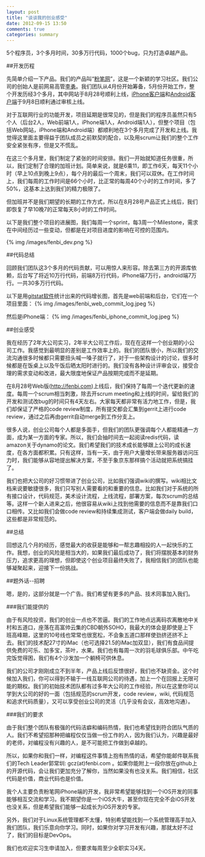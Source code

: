 ```yaml
---
layout: post
title: "谈谈我的创业感受"
date: 2012-09-15 13:50
comments: true
categories: summary
---
```


5个程序员，3个多月时间，30多万行代码，1000个bug，只为打造卓越产品。

##开发历程

先简单介绍一下产品。我们的产品叫“[粉笔网](http://fenbi.com)”，这是一个新颖的学习社区。我们公司的创始人是前网易高管[李勇](http://baike.baidu.com/view/2264197.htm)。我们团队从4月份开始筹备，5月份开始工作，整个开发历经3个多月，其中网站于8月28号顺利上线，[iPhone客户端](http://itunes.apple.com/cn/app/fen-bi-wang/id551540593)和[Android客户端](http://cdn.fen.bi/sc/app/fenbi.apk)于9月8日顺利通过审核上线。

<!-- more -->

对于互联网行业的功能开发，项目延期是很常见的，但是我们的程序员虽然只有5个人（后台2人，Web前端1人，iPhone端1人，Android端1人），但整个项目（包括Web网站，iPhone端和Android端）都顺利地在3个多月完成了开发和上线。我觉得这里面主要得益于团队成员之前默契的配合，以及用scrum让我们的整个工作安全紧张有序，但是又不慌乱。

在这三个多月里，我们制定了紧张的时间安排。我们一开始就知道任务很重，所以，我们定制了合理的加班计划。简单来说，就是6乘11，即工作6天，每天11个小时（早上10点到晚上9点），每个月的最后一个周末，我们可以双休。在工作时间上，我们每周的工作时间是66个小时，比正常的每周40个小时的工作时间，多了50%，这基本上达到我们的精力极限了。

但加班并不是我们期望的长期的工作方式，所以在8月28号产品正式上线后，我们即恢复了早10晚7的正常每天8小时的工作时间。

以下是我们整个项目的进展图，我们每周一个sprint，每3周一个Milestone，需求在中间经历过一些变动，但都是在对项目进度的影响在可控的范围内。

{% img /images/fenbi_dev.png %}

##代码总结

回顾我们团队这3个多月的代码贡献，可以用惊人来形容。除去第三方的开源库依赖，后台写了将近10万行代码，前端8万行代码，iPhone端7万行，android端7万行。一共30多万行代码。

以下是用[gitstat软件](http://gitstats.sourceforge.net/)统计出来的代码增长图，首先是web前端和后台，它们在一个项目里面：
{% img /images/fenbi_web_commit_log.jpeg %}

然后是iPhone端：
{% img /images/fenbi_iphone_commit_log.jpeg %}

##创业感受

我在经历了2年大公司实习，2年半大公司工作后，现在在这样一个创业期的小公司工作。我感觉到最明显的差别是工作效率上的。我们的团队很小，所以我们的交流沟通很多时候都只需要扭头喊一嗓子就行了，对于一些架构设计的讨论，很多时候都是在饭桌上以及午饭后晒太阳时进行的。我们没有各种设计评审会议，接受合理的需求变动和改进，最大限度地保证产品按期完成而不是延期。

在8月28号Web版(<http://fenbi.com>)上线后，我们保持了每周一个迭代更新的速度。每周一个scrum相当刺激，除去开scrum meeting和上线的时间，留给我们的开发和测试改bug的时间只有4天左右。大家每天都非常有活力地工作，但是，我们却保证了严格的code review制度，所有提交都会汇集到gerrit上进行code review，通过之后再由gerrit自动merge到工作分支上。

很多人说，创业公司每个人都是多面手，但我们的团队更强调每个人都能精通一方面，成为某一方面的专家。所以，我们会抽时间去一起阅读redis代码，读amazon关于dynamo的论文。我们希望我们的技术成长能够跟上公司的成长速度，在各方面都积累。只有这样，当有一天，由于用户大量增长带来服务器访问压力时，我们能够从容地提出解决方案，不至于象京东那样搞个活动就把系统搞挂了。

我们也把大公司的好习惯带进了创业公司，比如我们强调wiki的撰写。wiki相比文档来说要敏捷很多，我们只写别人需要看的和重要的信息。比如我们对于系统的所有接口设计，代码规范，美术设计流程，上线流程，部署方案，每次scrum的总结等。这样一个新人进来之后，他很容易从wiki上找到他需要的信息而不是靠我们口口相传。又比如我们会做code review和持续集成测试，客户端会做daily build，这些都是非常规范的。

##总结

回想这几个月的经历，感觉最大的收获是能够和一帮志趣相投的人一起快乐的工作。我想，创业的风险是相当大的，如果我们最后成功了，我们将摆脱基本的财务压力，追求更高的理想，但即使这个创业项目最终失败了，我相信我们的团队也能够凝聚起来，迎接下一份挑战。

##题外话--招聘

嗯，是的，这部分就是一个广告。我们希望有更多的产品、技术同事加入我们。

###我们能提供的

由于有风险投资，我们的创业一点也不苦逼。我们的工作地点远离码农离散地中关村和五道口，座落在高富帅云集的CBD朝外SOHO，我最大的体会是即使是上下班高峰期，这里的10号线也常常也很宽松，不会象五道口那样使劲挤还挤不上去。我们的技术配27寸的iMac（也可选择21.5的iMac加双显），我们有食品间提供免费的可乐、加多宝，茶叶，水果。我们也有每周一次的羽毛球俱乐部。中午吃完饭觉得困，我们有4个沙发加一个躺椅可供休息。

我们的公司才刚刚成立不到半年，产品上线后反馈很好，我们也不缺资金。这个时候加入我们，你可以得到不输于一线互联网公司的待遇，加上一个在回报上无限可能的期权。我们的初始技术团队都有过多年大公司的工作经验，所以在这里你可以学到大公司的好的一面（包括规范的scrum开发，code review，wiki, 代码规范和追求代码质量），又可以享受创业公司的灵活（几乎没有会议，高效地沟通）。

###我们的要求

由于我们整个团队有极强的代码洁癖和编码热情，我们也希望找到符合团队气质的人。我们不希望招那种把编程仅仅当做一份工作的人，因为我们认为，兴趣是最好的老师，对编程没有兴趣的人，是不可能把工作做到卓越的。

所以，如果你和我们一样，对编程这件事情上抱有热情的话，希望你能邮件联系我们的Tech Leader郭常圳: gcz(at)fenbi.com 。如果你能附上一段你放在github上的开源代码，会让我们更加充分了解你，当然如果没有也没关系。我们相信，社区代码是价值，商业代码也是价值。

我个人主要负责粉笔网iPhone端的开发，我非常希望能够找到一个iOS开发的同事能够相互交流和学习。我不期望你是一个iOS大牛，甚至你现在完全不会iOS开发也没关系，但是希望我们能够一起成长为iOS开发的专家。

另外，我们对于Linux系统管理都不太懂，特别希望能找到一个系统管理高手加入我们团队，我们乐意向你学习。同时，如果你对学习开发有兴趣，那就太好不过了，我们的目标是DevOps。

我们也欢迎实习生申请加入，但要求每周至少全职实习4天。


